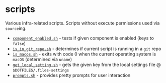 # scripts

Various infra-related scripts. Scripts without execute permissions used via `source`ing.

- [`component_enabled.sh`](./component_enabled.sh) - tests if given component is enabled (keys to `false`)
- [`is_in_git_repo.sh`](./is_in_git_repo) - determines if current script is running in a `git` repo
- [`is_macos.sh`](./is_macos.sh) - exits with code 0 when the current operating system is `macOS` (determined via `uname`)
- [`get_local_setting.sh`](./get_local_setting.sh) - gets the given key from the local settings file @ `$DOTFILES/.files-settings`
- [`prompts.sh`](./prompts.sh) - provides pretty prompts for user interaction

